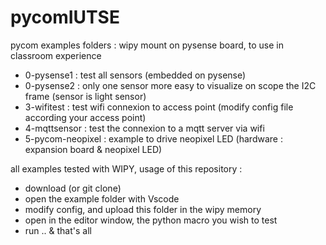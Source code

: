 # pycomIUTSE
pycom examples folders : wipy mount on pysense board, to use in classroom experience 
- 0-pysense1 : test all sensors (embedded on pysense)
- 0-pysense2 : only one sensor more easy to visualize on scope the I2C frame (sensor is light sensor)
- 3-wifitest : test wifi connexion to access point (modify config file according your access point)
- 4-mqttsensor : test the connexion to a mqtt server via wifi
- 5-pycom-neopixel : example to drive neopixel LED (hardware : expansion board & neopixel LED)

all examples tested with WIPY, usage of this repository :
- download (or git clone)
- open the example folder with Vscode
- modify config, and upload this folder in the wipy memory
- open in the editor window, the python macro you wish to test
- run .. & that's all
